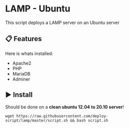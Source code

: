 # LAMP - Ubuntu

This script deploys a LAMP server on an Ubuntu server

## :clipboard: Features

Here is whats installed:

 - Apache2
 - PHP
 - MariaDB
 - Adminer
 
## :arrow_forward: Install

Should be done on a **clean ubuntu 12.04 to 20.10 server**!

```
wget https://raw.githubusercontent.com/deploy-script/lamp/master/script.sh && bash script.sh
```
